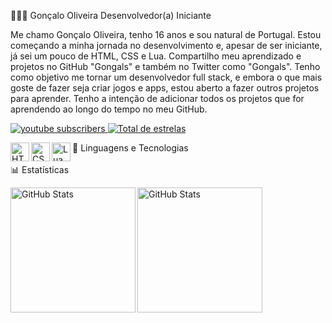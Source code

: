 👨🏻‍💻 Gonçalo Oliveira
Desenvolvedor(a) Iniciante

Me chamo Gonçalo Oliveira, tenho 16 anos e sou natural de Portugal. Estou começando a minha jornada no desenvolvimento e, apesar de ser iniciante, já sei um pouco de HTML, CSS e Lua. Compartilho meu aprendizado e projetos no GitHub "Gongals" e também no Twitter como "Gongals". Tenho como objetivo me tornar um desenvolvedor full stack, e embora o que mais goste de fazer seja criar jogos e apps, estou aberto a fazer outros projetos para aprender. Tenho a intenção de adicionar todos os projetos que for aprendendo ao longo do tempo no meu GitHub.

<p align="left"> <a href="https://www.youtube.com/channel/UCltbF8PGpkxSNVqbZEHVQgw"> <img alt="youtube subscribers" title="Inscreva-se no meu canal" src="https://custom-icon-badges.demolab.com/youtube/channel/subscribers/UCltbF8PGpkxSNVqbZEHVQgw?color=%23E05D44&label=Inscreva-se&logo=video&logoColor=white&style=for-the-badge&labelColor=CE4630" /> </a> <a href="https://github.com/Gongals?tab=repositories&sort=stargazers"> <img alt="Total de estrelas" title="Total de estrelas GitHub" src="https://custom-icon-badges.demolab.com/github/stars/Gongals?color=55960c&style=for-the-badge&labelColor=488207&logo=star&label=estrelas" /> </a> </p>
🤖 Linguagens e Tecnologias
<img align="left" alt="HTML" title="HTML" width="30px" src="https://cdn.jsdelivr.net/gh/devicons/devicon@latest/icons/html5/html5-original.svg" /> <img align="left" alt="CSS" title="CSS" width="30px" src="https://cdn.jsdelivr.net/gh/devicons/devicon@latest/icons/css3/css3-original.svg" /> <img align="left" alt="Lua" title="Lua" width="30px" src="https://cdn.jsdelivr.net/gh/devicons/devicon@latest/icons/lua/lua-original.svg" /> <br/> <br/>
📊 Estatísticas
<p> <img align="left" alt="GitHub Stats" height="200" src="https://github-readme-stats.vercel.app/api?username=Gongals&show_icons=true&theme=tokyonight&include_all_commits=true&locale=pt-br" /> <img align="left" alt="GitHub Stats" height="200" src="https://github-readme-stats.vercel.app/api/top-langs/?username=Gongals&theme=tokyonight&layout=compact&custom_title=Tecnologias&langs_count=9" /> </p>
